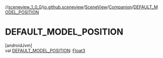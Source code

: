 //[sceneview_1_0_0](../../../../index.md)/[io.github.sceneview](../../index.md)/[SceneView](../index.md)/[Companion](index.md)/[DEFAULT_MODEL_POSITION](-d-e-f-a-u-l-t_-m-o-d-e-l_-p-o-s-i-t-i-o-n.md)

# DEFAULT_MODEL_POSITION

[androidJvm]\
val [DEFAULT_MODEL_POSITION](-d-e-f-a-u-l-t_-m-o-d-e-l_-p-o-s-i-t-i-o-n.md): [Float3](../../../../../sceneview/sceneview/dev.romainguy.kotlin.math/-float3/index.md)
